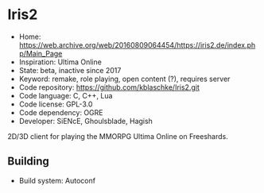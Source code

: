 # Iris2

- Home: https://web.archive.org/web/20160809064454/https://iris2.de/index.php/Main_Page
- Inspiration: Ultima Online
- State: beta, inactive since 2017
- Keyword: remake, role playing, open content (?), requires server
- Code repository: https://github.com/kblaschke/Iris2.git
- Code language: C, C++, Lua
- Code license: GPL-3.0
- Code dependency: OGRE
- Developer: SiENcE, Ghoulsblade, Hagish

2D/3D client for playing the MMORPG Ultima Online on Freeshards.

## Building

- Build system: Autoconf
